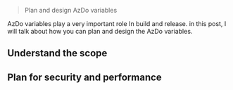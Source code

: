 > Plan and design AzDo variables 

AzDo variables play a very important role In build and release.
in this post, I will talk about how you can plan and design the AzDo variables.

<!--more-->

## Understand the scope

## Plan for security and performance

